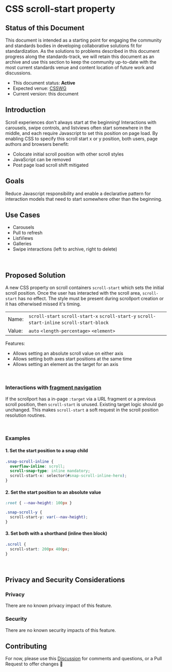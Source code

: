 # CSS scroll-start property

## Status of this Document
This document is intended as a starting point for engaging the community and standards bodies in developing collaborative solutions fit for standardization. As the solutions to
problems described in this document progress along the standards-track, we will retain this document as an archive and use this section to keep the community up-to-date with the
most current standards venue and content location of future work and discussions.
* This document status: **Active**
* Expected venue: [CSSWG](https://drafts.csswg.org/)
* Current version: this document

## Introduction

Scroll experiences don't always start at the beginning! Interactions with carousels, swipe controls, and listviews often start somewhere in the middle, and each require Javascript to set this position on page load. By enabling CSS to specify this scroll start x or y position, both users, page authors and browsers benefit:
- Colocate initial scroll position with other scroll styles
- JavaScript can be removed
- Post page load scroll shift mitigated

## Goals
Reduce Javascript responsibility and enable a declarative pattern for interaction models that need to start somewhere other than the beginning.

## Use Cases
- Carousels
- Pull to refresh
- ListViews
- Galleries
- Swipe interactions (left to archive, right to delete)

<br>

## Proposed Solution
A new CSS property on scroll containers `scroll-start` which sets the initial scroll position. Once the user has interacted with the scroll area, `scroll-start` has no effect. The style must be present during scrollport creation or it has otherwised missed it's timing.

|   |   |
|:----------|:-------------| 
| Name: | `scroll-start` `scroll-start-x` `scroll-start-y` `scroll-start-inline` `scroll-start-block` |  
| Value: | `auto` `<length-percentage>` `<element>` |  

Features:
- Allows setting an absolute scroll value on either axis
- Allows setting both axes start positions at the same time
- Allows setting an element as the target for an axis

<br>

### Interactions with [fragment navigation](https://html.spec.whatwg.org/multipage/browsing-the-web.html#scroll-to-fragid)
If the scrollport has a in-page `:target` via a URL fragment or a previous scroll position, then `scroll-start` is unused. Existing target logic should go unchanged. This makes `scroll-start` a soft request in the scroll position resolution routines. 

<br>

### Examples
#### 1. Set the start position to a snap child
```css
.snap-scroll-inline {
  overflow-inline: scroll;
  scroll-snap-type: inline mandatory;
  scroll-start-x: selector(#snap-scroll-inline-hero);
}
```

#### 2. Set the start position to an absolute value
```css
:root { --nav-height: 100px }

.snap-scroll-y {
  scroll-start-y: var(--nav-height);
}
```

#### 3. Set both with a shorthand (inline then block)
```css
.scroll {
  scroll-start: 200px 400px;
}
```

<br>

## Privacy and Security Considerations

### Privacy

There are no known privacy impact of this feature.

### Security

There are no known security impacts of this feature.

## Contributing
For now, please use this [Discussion](https://github.com/argyleink/ScrollSnapExplainers/discussions/4) for comments and questions, or a Pull Request to offer changes 🙏
